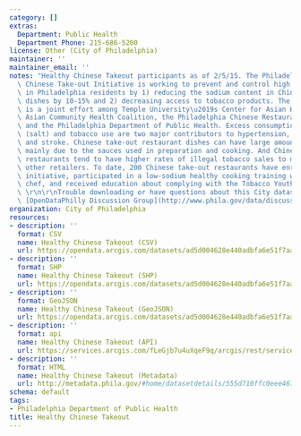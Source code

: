 ```yaml
---
category: []
extras:
  Department: Public Health
  Department Phone: 215-686-5200
license: Other (City of Philadelphia)
maintainer: ''
maintainer_email: ''
notes: "Healthy Chinese Takeout participants as of 2/5/15. The Philadelphia Healthy\
  \ Chinese Take-out Initiative is working to prevent and control high blood pressure\
  \ in Philadelphia residents by 1) reducing the sodium content in Chinese take-out\
  \ dishes by 10-15% and 2) decreasing access to tobacco products. The initiative\
  \ is a joint effort among Temple University\u2019s Center for Asian Health, the\
  \ Asian Community Health Coalition, the Philadelphia Chinese Restaurant Association,\
  \ and the Philadelphia Department of Public Health. Excess consumption of sodium\
  \ (salt) and tobacco use are two major contributors to hypertension, heart disease\
  \ and stroke. Chinese take-out restaurant dishes can have large amounts of sodium\
  \ mainly due to the sauces used in preparation and cooking. And Chinese take-out\
  \ restaurants tend to have higher rates of illegal tobacco sales to minors than\
  \ other retailers. To date, 200 Chinese take-out restaurants have enrolled in the\
  \ initiative, participated in a low-sodium healthy cooking training with a professional\
  \ chef, and received education about complying with the Tobacco Youth Sales Law.\
  \ \r\n\r\nTrouble downloading or have questions about this City dataset? Visit the\
  \ [OpenDataPhilly Discussion Group](http://www.phila.gov/data/discuss/)"
organization: City of Philadelphia
resources:
- description: ''
  format: CSV
  name: Healthy Chinese Takeout (CSV)
  url: https://opendata.arcgis.com/datasets/ad5d004628e440adbfa6e51f7aa5d461_0.csv
- description: ''
  format: SHP
  name: Healthy Chinese Takeout (SHP)
  url: https://opendata.arcgis.com/datasets/ad5d004628e440adbfa6e51f7aa5d461_0.zip
- description: ''
  format: GeoJSON
  name: Healthy Chinese Takeout (GeoJSON)
  url: https://opendata.arcgis.com/datasets/ad5d004628e440adbfa6e51f7aa5d461_0.geojson
- description: ''
  format: api
  name: Healthy Chinese Takeout (API)
  url: https://services.arcgis.com/fLeGjb7u4uXqeF9q/arcgis/rest/services/Health_Chi_Takeout/FeatureServer/0/query?outFields=*&where=1%3D1
- description: ''
  format: HTML
  name: Healthy Chinese Takeout (Metadata)
  url: http://metadata.phila.gov/#home/datasetdetails/555d710ffc0eee467ebcedd8/representationdetails/555d7150e23ac33e7ed09122/
schema: default
tags:
- Philadelphia Department of Public Health
title: Healthy Chinese Takeout
---
```

